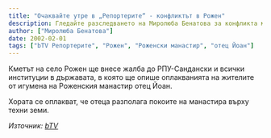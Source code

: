 ```yaml
---
title: "Очаквайте утре в „Репортерите“ - конфликтът в Рожен"
description: Гледайте разследването на Миролюба Бенатова за конфликта между жителите на Рожен и игумена на манастира утре в предаването на Би Ти Ви - Репортерите.
author: ["Миролюба Бенатова"]
date: 2002-02-01
tags: ["bTV Репортерите", "Рожен", "Роженски манастир", "отец Йоан"]
---
```


Кметът на село Рожен ще внесе жалба до РПУ-Сандански и всички институции в държавата, в която ще опише оплакванията на жителите от игумена на Роженския манастир отец Йоан.

Хората се оплакват, че отеца разполага покоите на манастира върху техни земи.

*Източник: [bTV](https://btvnovinite.bg/25224-Ochakvayte_utre_v_&amp;quot;Reporterite&amp;quot;___konfliktat_v_Rojen.html)*

